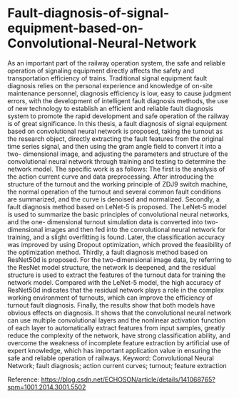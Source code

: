# Fault-diagnosis-of-signal-equipment-based-on-Convolutional-Neural-Network
As an important part of the railway operation system, the safe and reliable operation of
signaling equipment directly affects the safety and transportation efficiency of trains. Traditional
signal equipment fault diagnosis relies on the personal experience and knowledge of on-site
maintenance personnel, diagnosis efficiency is low, easy to cause judgment errors, with the
development of intelligent fault diagnosis methods, the use of new technology to establish an
efficient and reliable fault diagnosis system to promote the rapid development and safe operation
of the railway is of great significance.
In this thesis, a fault diagnosis of signal equipment based on convolutional neural network
is proposed, taking the turnout as the research object, directly extracting the fault features from
the original time series signal, and then using the gram angle field to convert it into a two-
dimensional image, and adjusting the parameters and structure of the convolutional neural
network through training and testing to determine the network model. The specific work is as
follows:
The first is the analysis of the action current curve and data preprocessing. After introducing
the structure of the turnout and the working principle of ZDJ9 switch machine, the normal
operation of the turnout and several common fault conditions are summarized, and the curve is
denoised and normalized.
Secondly, a fault diagnosis method based on LeNet-5 is proposed. The LeNet-5 model is
used to summarize the basic principles of convolutional neural networks, and the one-
dimensional turnout simulation data is converted into two-dimensional images and then fed into
the convolutional neural network for training, and a slight overfitting is found. Later, the
classification accuracy was improved by using Dropout optimization, which proved the
feasibility of the optimization method.
Thirdly, a fault diagnosis method based on ResNet50d is proposed. For the two-dimensional
image data, by referring to the ResNet model structure, the network is deepened, and the residual
structure is used to extract the features of the turnout data for training the network model.
Compared with the LeNet-5 model, the high accuracy of ResNet50d indicates that the residual
network plays a role in the complex working environment of turnouts, which can improve the
efficiency of turnout fault diagnosis.
Finally, the results show that both models have obvious effects on diagnosis. It shows that
the convolutional neural network can use multiple convolutional layers and the nonlinear 
activation function of each layer to automatically extract features from input samples, greatly
reduce the complexity of the network, have strong classification ability, and overcome the
weakness of incomplete feature extraction by artificial use of expert knowledge, which has
important application value in ensuring the safe and reliable operation of railways.
Keyword: Convolutional Neural Network; fault diagnosis; action current curves; turnout;
feature extraction

Reference: https://blog.csdn.net/ECHOSON/article/details/141068765?spm=1001.2014.3001.5502

